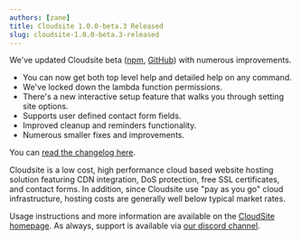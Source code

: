 ```yaml
---
authors: [zane]
title: Cloudsite 1.0.0-beta.3 Released
slug: cloudsite-1.0.0-beta.3-released
---
```

We've updated Cloudsite beta ([npm](https://www.npmjs.com/package/cloudsite), [GitHub](https://github.com/liquid-labs/cloudsite)) with numerous improvements.

- You can now get both top level help and detailed help on any command.
- We've locked down the lambda function permissions.
- There's a new interactive setup feature that walks you through setting site options.
- Supports user defined contact form fields.
- Improved cleanup and reminders functionality.
- Numerous smaller fixes and improvements.

You can [read the changelog here](https://github.com/liquid-labs/cloudsite/releases/tag/v1.0.0-beta.3).

Cloudsite is a low cost, high performance cloud based website hosting solution featuring CDN integration, DoS protection, free SSL certificates, and contact forms. In addition, since Cloudsite use "pay as you go" cloud infrastructure, hosting costs are generally well below typical market rates.

Usage instructions and more information are available on the [CloudSite homepage](https://github.com/liquid-labs/cloudsite). As always, support is available via [our discord channel](https://discord.gg/QWAav6fZ5C).